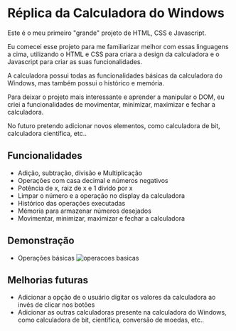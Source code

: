 
# Réplica da Calculadora do Windows

Este é o meu primeiro "grande" projeto de HTML, CSS e Javascript.

Eu comecei esse projeto para me familiarizar melhor com essas linguagens a cima, utilizando o HTML e CSS para criara a design da calculadora e o Javascript para criar as suas funcionalidades.

A calculadora possui todas as funcionalidades básicas da calculadora do Windows, mas também possui o histórico e memória. 

Para deixar o projeto mais interessante e aprender a manipular o DOM, eu criei a funcionalidades de movimentar, minimizar, maximizar e fechar a calculadora.

No futuro pretendo adicionar novos elementos, como calculadora de bit, calculadora científica, etc..

## Funcionalidades

- Adição, subtração, divisão e Multiplicação
- Operações com casa decimal e números negativos
- Potência de x, raiz de x e 1 divido por x
- Limpar o número e a operação no display da calculadora
- Histórico das operações executadas
- Mémoria para armazenar números desejados
- Movimentar, minimizar, maximizar e fechar a calculadora


## Demonstração

- Operações básicas
    ![operacoes basicas](https://github.com/Ramazza/Windows-Calculator/assets/86618328/aa918ff9-de02-49ed-bb69-69bba07c2818)


## Melhorias futuras

- Adicionar a opção de o usuário digitar os valores da calculadora ao invés de clicar nos botões
- Adicionar as outras calculadoras presente na calculadora do Windows, como calculadora de bit, científica, conversão de moedas, etc..
